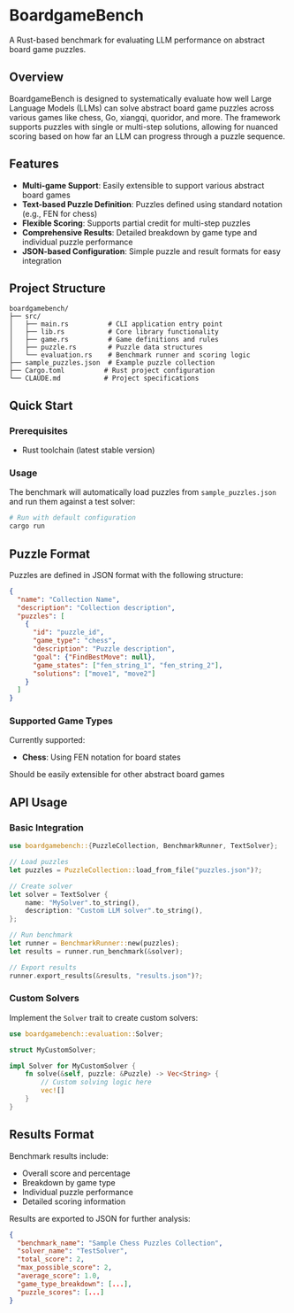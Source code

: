# BoardgameBench

A Rust-based benchmark for evaluating LLM performance on abstract board game puzzles.

## Overview

BoardgameBench is designed to systematically evaluate how well Large Language Models (LLMs) can solve abstract board game puzzles across various games like chess, Go, xiangqi, quoridor, and more. The framework supports puzzles with single or multi-step solutions, allowing for nuanced scoring based on how far an LLM can progress through a puzzle sequence.

## Features

- **Multi-game Support**: Easily extensible to support various abstract board games
- **Text-based Puzzle Definition**: Puzzles defined using standard notation (e.g., FEN for chess)
- **Flexible Scoring**: Supports partial credit for multi-step puzzles
- **Comprehensive Results**: Detailed breakdown by game type and individual puzzle performance
- **JSON-based Configuration**: Simple puzzle and result formats for easy integration

## Project Structure

```
boardgamebench/
├── src/
│   ├── main.rs          # CLI application entry point
│   ├── lib.rs           # Core library functionality
│   ├── game.rs          # Game definitions and rules
│   ├── puzzle.rs        # Puzzle data structures
│   └── evaluation.rs    # Benchmark runner and scoring logic
├── sample_puzzles.json  # Example puzzle collection
├── Cargo.toml          # Rust project configuration
└── CLAUDE.md           # Project specifications
```

## Quick Start

### Prerequisites

- Rust toolchain (latest stable version)

### Usage

The benchmark will automatically load puzzles from `sample_puzzles.json` and run them against a test solver:

```bash
# Run with default configuration
cargo run
```

## Puzzle Format

Puzzles are defined in JSON format with the following structure:

```json
{
  "name": "Collection Name",
  "description": "Collection description",
  "puzzles": [
    {
      "id": "puzzle_id",
      "game_type": "chess",
      "description": "Puzzle description",
      "goal": {"FindBestMove": null},
      "game_states": ["fen_string_1", "fen_string_2"],
      "solutions": ["move1", "move2"]
    }
  ]
}
```

### Supported Game Types

Currently supported:
- **Chess**: Using FEN notation for board states

Should be easily extensible for other abstract board games

## API Usage

### Basic Integration

```rust
use boardgamebench::{PuzzleCollection, BenchmarkRunner, TextSolver};

// Load puzzles
let puzzles = PuzzleCollection::load_from_file("puzzles.json")?;

// Create solver
let solver = TextSolver {
    name: "MySolver".to_string(),
    description: "Custom LLM solver".to_string(),
};

// Run benchmark
let runner = BenchmarkRunner::new(puzzles);
let results = runner.run_benchmark(&solver);

// Export results
runner.export_results(&results, "results.json")?;
```

### Custom Solvers

Implement the `Solver` trait to create custom solvers:

```rust
use boardgamebench::evaluation::Solver;

struct MyCustomSolver;

impl Solver for MyCustomSolver {
    fn solve(&self, puzzle: &Puzzle) -> Vec<String> {
        // Custom solving logic here
        vec![]
    }
}
```

## Results Format

Benchmark results include:
- Overall score and percentage
- Breakdown by game type
- Individual puzzle performance
- Detailed scoring information

Results are exported to JSON for further analysis:

```json
{
  "benchmark_name": "Sample Chess Puzzles Collection",
  "solver_name": "TestSolver",
  "total_score": 2,
  "max_possible_score": 2,
  "average_score": 1.0,
  "game_type_breakdown": [...],
  "puzzle_scores": [...]
}
```
